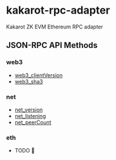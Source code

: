 # kakarot-rpc-adapter
Kakarot ZK EVM Ethereum RPC adapter

## JSON-RPC API Methods
### web3
* [web3_clientVersion](https://ethereum.org/en/developers/docs/apis/json-rpc/#web3_clientversion)
* [web3_sha3](https://ethereum.org/en/developers/docs/apis/json-rpc/#web3_sha3)
### net
* [net_version](https://ethereum.org/en/developers/docs/apis/json-rpc/#net_version)
* [net_listening](https://ethereum.org/en/developers/docs/apis/json-rpc/#net_listening)
* [net_peerCount](https://ethereum.org/en/developers/docs/apis/json-rpc/#net_listening)
### eth
* TODO 🚧